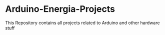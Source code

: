 # Arduino-Energia-Projects
This Repository contains all projects related to Arduino and other hardware stuff
